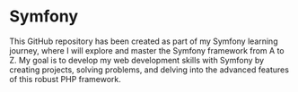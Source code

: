 # Symfony
This GitHub repository has been created as part of my Symfony learning journey, where I will explore and master the Symfony framework from A to Z. My goal is to develop my web development skills with Symfony by creating projects, solving problems, and delving into the advanced features of this robust PHP framework.
